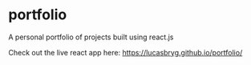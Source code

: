 # portfolio
A personal portfolio of projects built using react.js

Check out the live react app here: https://lucasbryg.github.io/portfolio/
